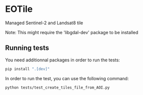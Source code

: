 # EOTile


Managed Sentinel-2 and Landsat8 tile 


Note: 
This might require the 'libgdal-dev' package to be installed

## Running tests

You need additionnal packages in order to run the tests:
```sh
pip install ".[dev]"
```

In order to run the test, you can use the following command:
```sh
python tests/test_create_tiles_file_from_AOI.py
```
